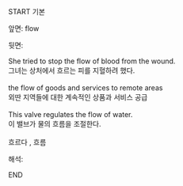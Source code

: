 START
기본

앞면:
flow


뒷면:
<div>She tried to stop the flow of blood from the wound. </div><div>그녀는 상처에서 흐르는 피를 지혈하려 했다.</div><div><br></div><div><div>the flow of goods and services to remote areas </div><div>외딴 지역들에 대한 계속적인 상품과 서비스 공급</div></div><div><br></div><div><div>This valve regulates the flow of water. </div><div><div>이 밸브가 물의 흐름을 조절한다.</div></div></div><div><br></div><div>흐르다 , 흐름</div>


해석:

END